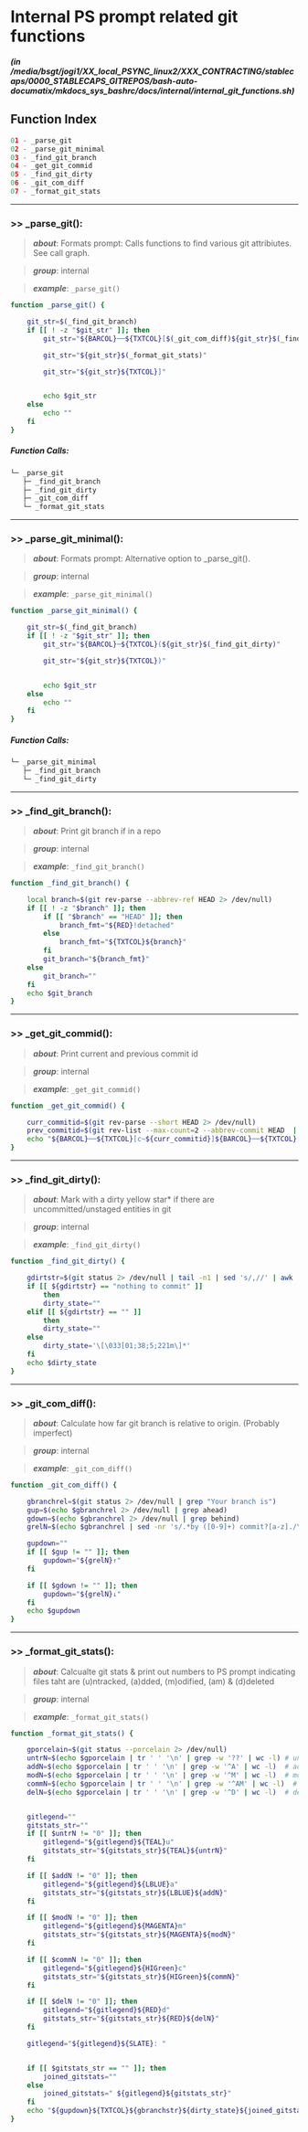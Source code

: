 
Internal PS prompt related git functions
========================================


***(in /media/bsgt/jogi1/XX_local_PSYNC_linux2/XXX_CONTRACTING/stablecaps/0000_STABLECAPS_GITREPOS/bash-auto-documatix/mkdocs_sys_bashrc/docs/internal/internal_git_functions.sh)***
## Function Index


```python
01 - _parse_git
02 - _parse_git_minimal
03 - _find_git_branch
04 - _get_git_commid
05 - _find_git_dirty
06 - _git_com_diff
07 - _format_git_stats
```

******
### >> _parse_git():


>***about***: Formats prompt: Calls functions to find various git attribiutes. See call graph.


>***group***: internal


>***example***: `_parse_git()`


```bash
function _parse_git() {

    git_str=$(_find_git_branch)
    if [[ ! -z "$git_str" ]]; then
        git_str="${BARCOL}──${TXTCOL}[$(_git_com_diff)${git_str}$(_find_git_dirty)"

        git_str="${git_str}$(_format_git_stats)"

        git_str="${git_str}${TXTCOL}]"


        echo $git_str
    else
        echo ""
    fi
}

```
##### Function Calls:


```bash
└─ _parse_git
   ├─ _find_git_branch
   ├─ _find_git_dirty
   ├─ _git_com_diff
   └─ _format_git_stats
```




******
### >> _parse_git_minimal():


>***about***: Formats prompt: Alternative option to _parse_git().


>***group***: internal


>***example***: `_parse_git_minimal()`


```bash
function _parse_git_minimal() {

    git_str=$(_find_git_branch)
    if [[ ! -z "$git_str" ]]; then
        git_str="${BARCOL}─${TXTCOL}(${git_str}$(_find_git_dirty)"

        git_str="${git_str}${TXTCOL})"


        echo $git_str
    else
        echo ""
    fi
}

```
##### Function Calls:


```bash
└─ _parse_git_minimal
   ├─ _find_git_branch
   └─ _find_git_dirty
```




******
### >> _find_git_branch():


>***about***: Print git branch if in a repo


>***group***: internal


>***example***: `_find_git_branch()`


```bash
function _find_git_branch() {

    local branch=$(git rev-parse --abbrev-ref HEAD 2> /dev/null)
    if [[ ! -z "$branch" ]]; then
        if [[ "$branch" == "HEAD" ]]; then
            branch_fmt="${RED}!detached"
        else
            branch_fmt="${TXTCOL}${branch}"
        fi
        git_branch="${branch_fmt}"
    else
        git_branch=""
    fi
    echo $git_branch
}

```




******
### >> _get_git_commid():


>***about***: Print current and previous commit id


>***group***: internal


>***example***: `_get_git_commid()`


```bash
function _get_git_commid() {

    curr_commitid=$(git rev-parse --short HEAD 2> /dev/null)
    prev_commitid=$(git rev-list --max-count=2 --abbrev-commit HEAD  | tail -1)
    echo "${BARCOL}──${TXTCOL}[c~${curr_commitid}]${BARCOL}──${TXTCOL}[p~${prev_commitid}]"
}

```




******
### >> _find_git_dirty():


>***about***: Mark with a dirty yellow star* if there are uncommitted/unstaged entities in git


>***group***: internal


>***example***: `_find_git_dirty()`


```bash
function _find_git_dirty() {

    gdirtstr=$(git status 2> /dev/null | tail -n1 | sed 's/,//' | awk '{print $1, $2, $3}')
    if [[ ${gdirtstr} == "nothing to commit" ]]
        then
        dirty_state=""
    elif [[ ${gdirtstr} == "" ]]
        then
        dirty_state=""
    else
        dirty_state='\[\033[01;38;5;221m\]*'
    fi
    echo $dirty_state
}

```




******
### >> _git_com_diff():


>***about***: Calculate how far git branch is relative to origin. (Probably imperfect)


>***group***: internal


>***example***: `_git_com_diff()`


```bash
function _git_com_diff() {

    gbranchrel=$(git status 2> /dev/null | grep "Your branch is")
    gup=$(echo $gbranchrel 2> /dev/null | grep ahead)
    gdown=$(echo $gbranchrel 2> /dev/null | grep behind)
    grelN=$(echo $gbranchrel | sed -nr 's/.*by ([0-9]+) commit?[a-z]./\1/p')

    gupdown=""
    if [[ $gup != "" ]]; then
        gupdown="${grelN}↑"
    fi

    if [[ $gdown != "" ]]; then
        gupdown="${grelN}↓"
    fi
    echo $gupdown
}

```




******
### >> _format_git_stats():


>***about***: Calcualte git stats & print out numbers to PS prompt indicating files taht are (u)ntracked, (a)dded, (m)odified, (am) & (d)deleted


>***group***: internal


>***example***: `_format_git_stats()`


```bash
function _format_git_stats() {

    gporcelain=$(git status --porcelain 2> /dev/null)
    untrN=$(echo $gporcelain | tr ' ' '\n' | grep -w '??' | wc -l) # untracked
    addN=$(echo $gporcelain | tr ' ' '\n' | grep -w '^A' | wc -l)  # added
    modN=$(echo $gporcelain | tr ' ' '\n' | grep -w '^M' | wc -l)  # modified
    commN=$(echo $gporcelain | tr ' ' '\n' | grep -w '^AM' | wc -l)  # added & modified?
    delN=$(echo $gporcelain | tr ' ' '\n' | grep -w '^D' | wc -l)  # deleted


    gitlegend=""
    gitstats_str=""
    if [[ $untrN != "0" ]]; then
        gitlegend="${gitlegend}${TEAL}u"
        gitstats_str="${gitstats_str}${TEAL}${untrN}"
    fi

    if [[ $addN != "0" ]]; then
        gitlegend="${gitlegend}${LBLUE}a"
        gitstats_str="${gitstats_str}${LBLUE}${addN}"
    fi

    if [[ $modN != "0" ]]; then
        gitlegend="${gitlegend}${MAGENTA}m"
        gitstats_str="${gitstats_str}${MAGENTA}${modN}"
    fi

    if [[ $commN != "0" ]]; then
        gitlegend="${gitlegend}${HIGreen}c"
        gitstats_str="${gitstats_str}${HIGreen}${commN}"
    fi

    if [[ $delN != "0" ]]; then
        gitlegend="${gitlegend}${RED}d"
        gitstats_str="${gitstats_str}${RED}${delN}"
    fi

    gitlegend="${gitlegend}${SLATE}: "


    if [[ $gitstats_str == "" ]]; then
        joined_gitstats=""
    else
        joined_gitstats=" ${gitlegend}${gitstats_str}"
    fi
    echo "${gupdown}${TXTCOL}${gbranchstr}${dirty_state}${joined_gitstats}"
}

```


